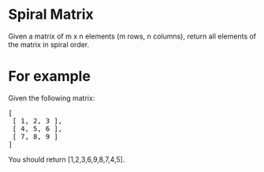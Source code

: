 # Spiral Matrix 
Given a matrix of m x n elements (m rows, n columns), return all elements of the matrix in spiral order.

# For example
Given the following matrix:
<pre>
[
 [ 1, 2, 3 ],
 [ 4, 5, 6 ],
 [ 7, 8, 9 ]
]
</pre>
You should return [1,2,3,6,9,8,7,4,5].

